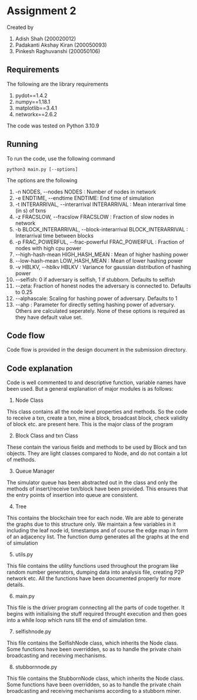 # Assignment 2
Created by
1. Adish Shah (200020012)
2. Padakanti Akshay Kiran (200050093)
3. Pinkesh Raghuvanshi (200050106)

## Requirements
The following are the library requirements
1. pydot==1.4.2
2. numpy==1.18.1
3. matplotlib==3.4.1
4. networkx==2.6.2

The code was tested on Python 3.10.9

## Running
To run the code, use the following command
```
python3 main.py [--options]
```
The options are the following

1. -n NODES, --nodes NODES : Number of nodes in network
2. -e ENDTIME, --endtime ENDTIME:  End time of simulation
3. -t INTERARRIVAL, --interarrival INTERARRIVAL : Mean interarrival time (in s) of txns
4. -z FRACSLOW, --fracslow FRACSLOW : Fraction of slow nodes in network
5. -b BLOCK_INTERARRIVAL, --block-interarrival BLOCK_INTERARRIVAL : Interarrival time between blocks
6. -p FRAC_POWERFUL, --frac-powerful FRAC_POWERFUL : Fraction of nodes with high cpu power
7. --high-hash-mean HIGH_HASH_MEAN : Mean of higher hashing power
8. --low-hash-mean LOW_HASH_MEAN : Mean of lower hashing power
9.  -v HBLKV, --hblkv HBLKV : Variance for gaussian distribution of hashing power
10.  --selfish: 0 if adversary is selfish, 1 if stubborn. Defaults to selfish
11.  --zeta: Fraction of honest nodes the adversary is connected to. Defaults to 0.25
12.  --alphascale: Scaling for hashing power of adversary. Defaults to 1
13. --ahp : Parameter for directly setting hashing power of adversary. Others are calculated seperately.
None of these options is required as they have default value set. 

## Code flow
Code flow is provided in the design document in the submission directory.

## Code explanation
Code is well commented to and descriptive function, variable names have been used. But a general explanation of major modules is as follows:
1. Node Class

This class contains all the node level properties and methods. So the code to receive a txn, create a txn, mine a block, broadcast block, check validity of block etc. are present here. This is the major class of the program

2. Block Class and txn Class

These contain the various fields and methods to be used by Block and txn objects. They are light classes compared to Node, and do not contain a lot of methods.

3. Queue Manager

The simulator queue has been abstracted out in the class and only the methods of insert/receive txn/block have been provided. This ensures that the entry points of insertion into queue are consistent. 

4. Tree

This contains the blockchain tree for each node. We are able to generate the graphs due to this structure only. We maintain a few variables in it including the leaf node id, timestamps and of course the edge map in form of an adjacency list. The function dump generates all the graphs at the end of simulation

5. utils.py

This file contains the utility functions used throughout the program like random number generators, dumping data into analysis file, creating P2P network etc. All the functions have been documented properly for more details. 

6. main.py

This file is the driver program connecting all the parts of code together. It begins with initialising the stuff required throught execution and then goes into a while loop which runs till the end of simulation time. 

7. selfishnode.py

This file contains the SelfishNode class, which inherits the Node class. Some functions have been overridden, so as to handle the private chain broadcasting and receiving mechanisms. 

8. stubbornnode.py

This file contains the StubbornNode class, which inherits the Node class. Some functions have been overridden, so as to handle the private chain broadcasting and receiving mechanisms according to a stubborn miner.

